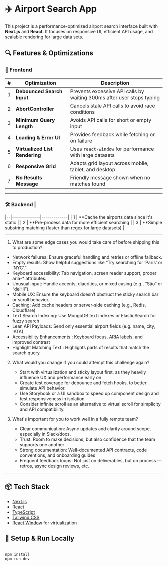 # ✈️ Airport Search App 
This project is a performance-optimized airport search interface built with **Next.js** and **React**. It focuses on responsive UI, efficient API usage, and scalable rendering for large data sets.

## 🔍 Features & Optimizations

### 🚀 Frontend

| # | Optimization | Description |
|--|--------------|-------------|
| 1 | **Debounced Search Input** | Prevents excessive API calls by waiting 300ms after user stops typing |
| 2 | **AbortController** | Cancels stale API calls to avoid race conditions |
| 3 | **Minimum Query Length** | Avoids API calls for short or empty input |
| 4 | **Loading & Error UI** | Provides feedback while fetching or on failure |
| 5 | **Virtualized List Rendering** | Uses `react-window` for performance with large datasets |
| 6 | **Responsive Grid** | Adapts grid layout across mobile, tablet, and desktop |
| 7 | **No Results Message** | Friendly message shown when no matches found |

---

### 🛠️ Backend |
|--|--------------|-------------|
| 1 | **Cache the airports data since it's static |
| 2 | **Pre-process data for more efficient searching |
| 3 | **Simple substring matching (faster than regex for large datasets) |


---
1. What are some edge cases you would take care of before shipping this to production?


 - Network failures: Ensure graceful handling and retries or offline fallback.
 - Empty results: Show helpful suggestions like “Try searching for ‘Paris’ or ‘NYC’.”
 - Keyboard accessibility: Tab navigation, screen reader support, proper aria-* attributes.
 - Unusual input: Handle accents, diacritics, or mixed casing (e.g., “São” or “delHi”).
 - Mobile UX: Ensure the keyboard doesn’t obstruct the sticky search bar or scroll behavior.
 - Caching: Add cache headers or server-side caching (e.g., Redis, Cloudflare)
 - Text Search Indexing: Use MongoDB text indexes or ElasticSearch for fuzzy search
 - Lean API Payloads: Send only essential airport fields (e.g. name, city, IATA)
 - Accessibility Enhancements :  Keyboard focus, ARIA labels, and improved contrast
 - Highlight Matching Text : Highlights parts of results that match the search query


2. What would you change if you could attempt this challenge again?
   - Start with virtualization and sticky layout first, as they heavily influence UX and performance early on.
   - Create test coverage for debounce and fetch hooks, to better simulate API behavior.
   - Use Storybook or a UI sandbox to speed up component design and test responsiveness in isolation.
   - Consider infinite scroll as an alternative to virtual scroll for simplicity and API compatibility.
  
3. What's important for you to work well in a fully remote team?

    - Clear communication: Async updates and clarity around scope, especially in Slack/docs.
    - Trust: Room to make decisions, but also confidence that the team supports one another
    - Strong documentation: Well-documented API contracts, code conventions, and onboarding guides
    - Frequent feedback loops: Not just on deliverables, but on process — retros, async design reviews, etc.



---

## 📦 Tech Stack

- [Next.js](https://nextjs.org/)
- [React](https://reactjs.org/)
- [TypeScript](https://www.typescriptlang.org/)
- [Tailwind CSS](https://tailwindcss.com/)
- [React Window](https://react-window.vercel.app/) for virtualization


## 🚧 Setup & Run Locally

```bash

npm install
npm run dev
